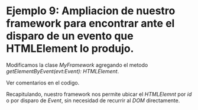 # Ejemplo 9: Ampliacion de nuestro framework para encontrar ante el disparo de un evento que HTMLElement lo produjo.

Modificamos la clase *MyFramework* agregando el metodo *getElementByEvent(evt:Event): HTMLElement*.

Ver comentarios en el codigo.

Recapitulando, nuestro framework nos permite ubicar el *HTMLElemnt* por *id* o por disparo de *Event*, sin necesidad de recurrir al *DOM* directamente.